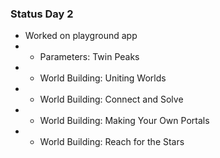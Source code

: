 ### Status Day 2
- Worked on playground app
- - Parameters: Twin Peaks
- - World Building: Uniting Worlds
- - World Building: Connect and Solve
- - World Building: Making Your Own Portals
- - World Building: Reach for the Stars